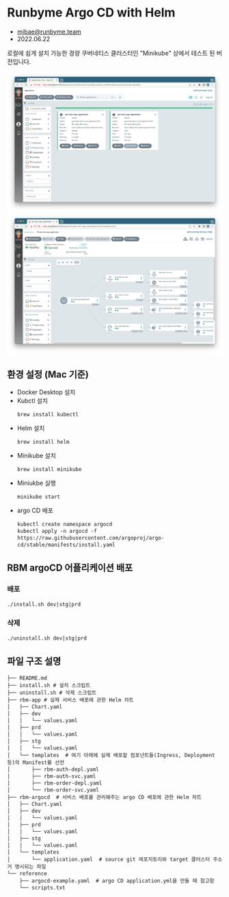 # Runbyme Argo CD with Helm

- mjbae@runbyme.team
- 2022.06.22

로컬에 쉽게 설치 가능한 경량 쿠버네티스 클러스터인 "Minikube" 상에서 테스트 된 버전입니다.

![argocd-dashboard](./img/argocd-dashboard.png)
![argocd-detail](./img/argocd-detail.png)

## 환경 설정 (Mac 기준)

- Docker Desktop 설치
- Kubctl 설치
  ```
  brew install kubectl
  ```
- Helm 설치
  ```
  brew install helm
  ```  
- Minikube 설치
  ```
  brew install minikube
  ```
- Miniukbe 실행
  ```
  minikube start
  ```
- argo CD 배포
  ```
  kubectl create namespace argocd
  kubectl apply -n argocd -f https://raw.githubusercontent.com/argoproj/argo-cd/stable/manifests/install.yaml
  ```

## RBM argoCD 어플리케이션 배포

### 배포

  ```
  ./install.sh dev|stg|prd
  ```

### 삭제

  ```
 ./uninstall.sh dev|stg|prd
  ```


## 파일 구조 설명

```
├── README.md
├── install.sh # 설치 스크립트
├── uninstall.sh # 삭제 스크립트
├── rbm-app # 실제 서비스 배포에 관한 Helm 차트
│   ├── Chart.yaml
│   ├── dev
│   │   └── values.yaml
│   ├── prd
│   │   └── values.yaml
│   ├── stg
│   │   └── values.yaml
│   └── templates  # 여기 아래에 실제 배포할 컴포넌트들(Ingress, Deployment 등)의 Manifest를 선언
│       ├── rbm-auth-depl.yaml
│       ├── rbm-auth-svc.yaml
│       ├── rbm-order-depl.yaml
│       └── rbm-order-svc.yaml
├── rbm-argocd  # 서비스 배포를 관리해주는 argo CD 배포에 관한 Helm 차트
│   ├── Chart.yaml
│   ├── dev
│   │   └── values.yaml
│   ├── prd
│   │   └── values.yaml
│   ├── stg
│   │   └── values.yaml
│   └── templates
│       └── application.yaml  # source git 레포지토리와 target 클러스터 주소거 명시되는 파일
└── reference       
    ├── argocd-example.yaml  # argo CD application.yml을 만들 때 참고함
    └── scripts.txt
```



